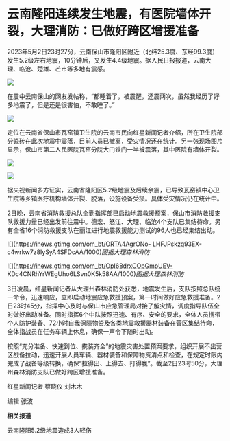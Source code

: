 # 云南隆阳连续发生地震，有医院墙体开裂，大理消防：已做好跨区增援准备

2023年5月2日23时27分，云南保山市隆阳区附近（北纬25.3度、东经99.3度）发生5.2级左右地震，10分钟后，又发生4.4级地震。据人民日报报道，云南大理、临沧、楚雄、芒市等多地有震感。

![](https://inews.gtimg.com/om_bt/OHRBEvqC6gfev02kXOdYGn2liO7uVll33PeaWqDtLG5Z8AA/1000)

在震中云南保山的网友发帖称，“都睡着了，被震醒，还震两次，虽然我经历了好多地震了，但是还是很害怕，不敢睡了。”

![](https://inews.gtimg.com/om_bt/OjiRoBkqFjbk7bK5dOpdNuW2W1Sifi9yyyVg6Q_U1bWQYAA/1000)

定位在云南省保山市瓦窑镇卫生院的云南市民向红星新闻记者介绍，所在卫生院部分瓷砖在此次地震中震落，目前人员已撤离，受灾情况还在统计。另一张现场图片显示，保山市第二人民医院瓦窑分院大门铁门一半被震落，其中医院有墙体开裂。

![](https://inews.gtimg.com/om_bt/OingdlVFvi1yGSlxhpbaFzF126fXv5PvEOP4-_8TEfbTAAA/1000)

![](https://inews.gtimg.com/om_bt/OIb2mGlzj4LejqbvrDiM_cPEANbg0DgpVMx138JM14SUAAA/1000)

据央视新闻多方证实，云南省隆阳区5.2级地震及后续余震，已导致瓦窑镇中心卫生院等乡镇医疗机构墙体开裂、脱落，设施设备受损。具体受灾情况仍在统计中。

2日晚，云南省消防救援总队全勤指挥部已启动地震救援预案，保山市消防救援支队救援力量已经出发前往震中。德宏、怒江、大理、临沧4个支队已集结待命。另有全省16个消防救援支队在丽江进行地震救援能力测试的96人也已经集结出动。

![](https://inews.gtimg.com/om_bt/ORTA4AgrONo-
LHFJPskzq93EX-c4wrkw7z8IySyA4SFDcAA/1000)_图据大理森林消防_

![](https://inews.gtimg.com/om_bt/OpI68drxCOpGmpUEV-
KDc4CNRhYrWEgUho6LSvn0K5k58AA/1000)_图据大理森林消防_

3日凌晨，红星新闻记者从大理州森林消防处获悉，地震发生后，支队按照总队统一命令，迅速响应，立即启动地震应急救援预案，第一时间做好应急救援准备。2日23时45分，指挥中心及时与保山市应急管理局对接了解灾情，调度指导队伍全时做好出动准备。同时指挥6个中队按照迅速、有序、安全的要求，全体人员携带个人防护装备、72小时自我保障物资及各类地震救援器材装备在营区集结待命，全体指战员在任务车辆上休息，确保一声令下随时出动。

按照“充分准备、快速到位、携装齐全”的地震灾害处置预案要求，组织开展不出营区战备拉动，迅速开展人员车辆、器材装备和保障物资清点和检查，在规定时限内完成了战备等级转换，确保“拉得出、上得去、打得赢”。截至2日23时50分，大理州森林消防支队已做好跨区增援准备。

红星新闻记者 蔡晓仪 刘木木

编辑 张波

**相关报道**

云南隆阳5.2级地震造成3人轻伤

